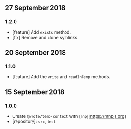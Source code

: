 ## 27 September 2018

### 1.2.0

- [feature] Add `exists` method.
- [fix] Remove and clone symlinks.

## 20 September 2018

### 1.1.0

- [feature] Add the `write` and `readInTemp` methods.

## 15 September 2018

### 1.0.0

- Create `@wrote/temp-context` with [`mnp`][https://mnpjs.org]
- [repository]: `src`, `test`